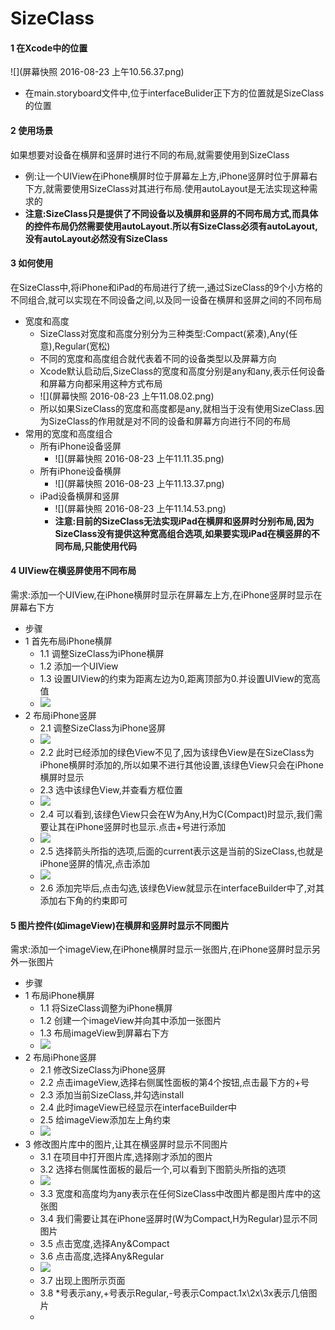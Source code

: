 # SizeClass
#### 1 在Xcode中的位置
![](屏幕快照 2016-08-23 上午10.56.37.png)
- 在main.storyboard文件中,位于interfaceBulider正下方的位置就是SizeClass的位置

#### 2 使用场景
如果想要对设备在横屏和竖屏时进行不同的布局,就需要使用到SizeClass
- 例:让一个UIView在iPhone横屏时位于屏幕左上方,iPhone竖屏时位于屏幕右下方,就需要使用SizeClass对其进行布局.使用autoLayout是无法实现这种需求的
- **注意:SizeClass只是提供了不同设备以及横屏和竖屏的不同布局方式,而具体的控件布局仍然需要使用autoLayout.所以有SizeClass必须有autoLayout,没有autoLayout必然没有SizeClass**

#### 3 如何使用
在SizeClass中,将iPhone和iPad的布局进行了统一,通过SizeClass的9个小方格的不同组合,就可以实现在不同设备之间,以及同一设备在横屏和竖屏之间的不同布局
- 宽度和高度
  - SizeClass对宽度和高度分别分为三种类型:Compact(紧凑),Any(任意),Regular(宽松)
  - 不同的宽度和高度组合就代表着不同的设备类型以及屏幕方向
  - Xcode默认启动后,SizeClass的宽度和高度分别是any和any,表示任何设备和屏幕方向都采用这种方式布局
  - ![](屏幕快照 2016-08-23 上午11.08.02.png)
  - 所以如果SizeClass的宽度和高度都是any,就相当于没有使用SizeClass.因为SizeClass的作用就是对不同的设备和屏幕方向进行不同的布局
- 常用的宽度和高度组合
  - 所有iPhone设备竖屏
    - ![](屏幕快照 2016-08-23 上午11.11.35.png)
  - 所有iPhone设备横屏
    - ![](屏幕快照 2016-08-23 上午11.13.37.png)
  - iPad设备横屏和竖屏
    - ![](屏幕快照 2016-08-23 上午11.14.53.png)
    - **注意:目前的SizeClass无法实现iPad在横屏和竖屏时分别布局,因为SizeClass没有提供这种宽高组合选项,如果要实现iPad在横竖屏的不同布局,只能使用代码**

#### 4 UIView在横竖屏使用不同布局
需求:添加一个UIView,在iPhone横屏时显示在屏幕左上方,在iPhone竖屏时显示在屏幕右下方
- 步骤
- 1 首先布局iPhone横屏
  - 1.1 调整SizeClass为iPhone横屏
  - 1.2 添加一个UIView
  - 1.3 设置UIView的约束为距离左边为0,距离顶部为0.并设置UIView的宽高值
  - ![](Snip20160823_7.png)
- 2 布局iPhone竖屏
  - 2.1 调整SizeClass为iPhone竖屏
  - ![](Snip20160823_8.png)
  - 2.2 此时已经添加的绿色View不见了,因为该绿色View是在SizeClass为iPhone横屏时添加的,所以如果不进行其他设置,该绿色View只会在iPhone横屏时显示
  - 2.3 选中该绿色View,并查看方框位置
  - ![](Snip20160823_9.png)
  - 2.4 可以看到,该绿色View只会在W为Any,H为C(Compact)时显示,我们需要让其在iPhone竖屏时也显示.点击+号进行添加
  - ![](Snip20160823_10.png)
  - 2.5 选择箭头所指的选项,后面的current表示这是当前的SizeClass,也就是iPhone竖屏的情况,点击添加
  - ![](Snip20160823_11.png)
  - 2.6 添加完毕后,点击勾选,该绿色View就显示在interfaceBuilder中了,对其添加右下角的约束即可

#### 5 图片控件(如imageView)在横屏和竖屏时显示不同图片
需求:添加一个imageView,在iPhone横屏时显示一张图片,在iPhone竖屏时显示另外一张图片
- 步骤
- 1 布局iPhone横屏
  - 1.1 将SizeClass调整为iPhone横屏
  - 1.2 创建一个imageView并向其中添加一张图片
  - 1.3 布局imageView到屏幕右下方
  - ![](Snip20160823_12.png)
- 2 布局iPhone竖屏
  - 2.1 修改SizeClass为iPhone竖屏
  - 2.2 点击imageView,选择右侧属性面板的第4个按钮,点击最下方的+号
  - 2.3 添加当前SizeClass,并勾选install
  - 2.4 此时imageView已经显示在interfaceBuilder中
  - 2.5 给imageView添加左上角约束
  - ![](Snip20160823_13.png)
- 3 修改图片库中的图片,让其在横竖屏时显示不同图片
  - 3.1 在项目中打开图片库,选择刚才添加的图片
  - 3.2 选择右侧属性面板的最后一个,可以看到下图箭头所指的选项
  - ![](Snip20160823_14.png)
  - 3.3 宽度和高度均为any表示在任何SizeClass中改图片都是图片库中的这张图
  - 3.4 我们需要让其在iPhone竖屏时(W为Compact,H为Regular)显示不同图片
  - 3.5 点击宽度,选择Any&Compact
  - 3.6 点击高度,选择Any&Regular
  - ![](Snip20160823_15.png)
  - 3.7 出现上图所示页面
  - 3.8 *号表示any,+号表示Regular,-号表示Compact.1x\2x\3x表示几倍图片
  - 